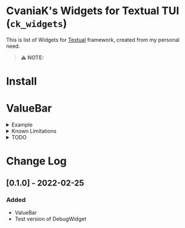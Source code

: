 # CvaniaK's Widgets for Textual TUI (`ck_widgets`)

This is list of Widgets for [Textual]() framework, created from my personal need.

> ⚠ **NOTE:** 

# Install

# ValueBar
<details>
<summary>Example</summary>

</details>
<details>
<summary>Known Limitations</summary>

</details>

<details>
<summary>TODO</summary>
* Reactive version (so it gives values from 0 to 1 and can be resized/'squashed')
* Be sure that provide all arguments
* Test edge cases
* Clean up how to provide color
* Background color list
* Label on left or right site
</details>


# Change Log

## [0.1.0] - 2022-02-25

### Added
* ValueBar
* Test version of DebugWidget


